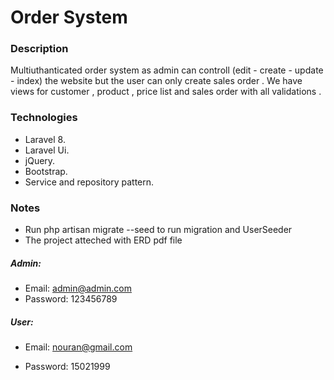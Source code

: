 # Order System

### Description

Multiuthanticated order system as admin can controll (edit - create - update - index) the website but the user can only create sales order .
We have views for customer , product , price list and sales order with all validations .

### Technologies

-   Laravel 8.
-   Laravel Ui.
-   jQuery.
-   Bootstrap.
-   Service and repository pattern.

### Notes

-   Run php artisan migrate --seed to run migration and UserSeeder
- The project atteched with ERD pdf file
##### Admin:

-  Email: admin@admin.com
-  Password: 123456789

##### User:

- Email: nouran@gmail.com

- Password: 15021999
